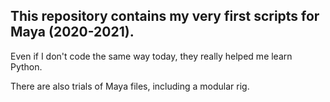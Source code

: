 ## This repository contains my very first scripts for Maya (2020-2021).

Even if I don't code the same way today, they really helped me learn Python.


There are also trials of Maya files, including a modular rig.
